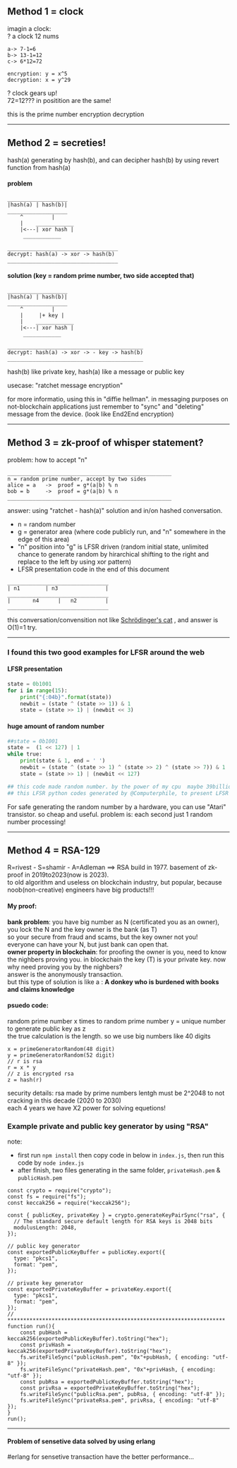 ## Method 1 = clock

imagin a clock:\
? a clock 12 nums
```
a-> 7-1=6
b-> 13-1=12
c-> 6*12=72

encryption: y = x^5
decryption: x = y^29
```
? clock gears up!\
72=12??? in positition are the same!

this is the prime number encryption decryption

---

## Method 2 = secreties!
hash(a) generating by hash(b), and can decipher hash(b) by using revert function from hash(a)

#### problem
```
___________________
|hash(a) | hash(b)|
___________________
    ^         |
    |    ____________
    |<---| xor hash |
	 ____________

___________________________________
decrypt: hash(a) -> xor -> hash(b)
___________________________________
```

#### solution (key = random prime number, two side accepted that)
```
___________________
|hash(a) | hash(b)|
___________________
    ^         |
    |     |+ key |
    |    ____________
    |<---| xor hash |
	 ____________

___________________________________________
decrypt: hash(a) -> xor -> - key -> hash(b)
___________________________________________
```
hash(b) like private key, hash(a) like a message or public key

usecase: "ratchet message encryption"

for more informatio, using this in "diffie hellman". in messaging purposes on not-blockchain applications just remember to "sync" and "deleting" message from the device. (look like End2End encryption)

---

## Method 3 = zk-proof of whisper statement?
problem: how to accept "n"
```
____________________________________________________
n = random prime number, accept by two sides
alice = a	->	proof = g*(a|b) % n
bob = b		->	proof = g*(a|b) % n
____________________________________________________
```
answer: using "ratchet - hash(a)" solution and in/on hashed conversation.
- n = random number
- g = generator area (where code publicly run, and "n" somewhere in the edge of this area)
- "n" position into "g" is LFSR driven (random initial state, unlimited chance to generate random by hirarchical shifting to the right and replace to the left by using xor pattern)
- LFSR presentation code in the end of this document
```
________________________________
| n1        | n3               |
________________________________
|       n4      |   n2         |
________________________________
```
this conversation/convensition not like [Schrödinger's cat](https://en.wikipedia.org/wiki/Schr%C3%B6dinger%27s_cat) , and answer is O(1)=1 try.

---

### I found this two good examples for LFSR around the web

#### LFSR presentation
```py
state = 0b1001
for i in range(15):
	print("{:04b}".format(state))
	newbit = (state ^ (state >> 1)) & 1
	state = (state >> 1) | (newbit << 3)
```

#### huge amount of random number
```py
##state = 0b1001
state =  (1 << 127) | 1
while true:
	print(state & 1, end = ' ')
	newbit = (state ^ (state >> 1) ^ (state >> 2) ^ (state >> 7)) & 1
	state = (state >> 1) | (newbit << 127)

## this code made random number. by the power of my cpu  maybe 39billion years for finish randoms !!!
## this LFSR python codes generated by @Computerphile, to present LFSR
```
For safe generating the random number by a hardware, you can use "Atari" transistor. so cheap and useful. problem is: each second just 1 random number processing!

---

## Method 4 = RSA-129
R=rivest - S=shamir - A=Adleman ==> RSA build in 1977. basement of zk-proof in 2019to2023(now is 2023).\
to old algorithm and useless on blockchain industry, but popular, because noob(non-creative) engineers have big products!!!

#### My proof:
**bank problem**: you have big number as N (certificated you as an owner), you lock the N and the key owner is the bank (as T)\
so your secure from fraud and scams, but the key owner not you!\
everyone can have your N, but just bank can open that.\
**owner property in blockchain**: for proofing the owner is you, need to know the nighbers proving you. in blockchain the key (T) is your private key. now why need proving you by the nighbers?\
answer is the anonymously transaction.\
but this type of solution is like a : **A donkey who is burdened with books and claims knowledge**

#### psuedo code:
random prime number x times to random prime number y = unique number to generate public key as z\
the true calculation is the length. so we use big numbers like 40 digits
```
x = primeGeneratorRandom(48 digit)
y = primeGeneratorRandom(52 digit)
// r is rsa
r = x * y
// z is encrypted rsa
z = hash(r)
```
security details: rsa made by prime numbers lentgh must be 2^2048 to not cracking in this decade (2020 to 2030)\
each 4 years we have X2 power for solving equetions!

### Example private and public key generator by using "RSA"
note: 
- first run `npm install` then copy code in below in `index.js`, then run this code by `node index.js`
- after finish, two files generating in the same folder, `privateHash.pem` & `publicHash.pem`
```node
const crypto = require("crypto");
const fs = require("fs");
const keccak256 = require("keccak256"); 

const { publicKey, privateKey } = crypto.generateKeyPairSync("rsa", {
  // The standard secure default length for RSA keys is 2048 bits
  modulusLength: 2048,
});

// public key generator
const exportedPublicKeyBuffer = publicKey.export({
  type: "pkcs1",
  format: "pem",
});

// private key generator
const exportedPrivateKeyBuffer = privateKey.export({
  type: "pkcs1",
  format: "pem",
});
// *********************************************************************
function run(){
	const pubHash = keccak256(exportedPublicKeyBuffer).toString("hex");
	const privHash = keccak256(exportedPrivateKeyBuffer).toString("hex");
	fs.writeFileSync("publicHash.pem", "0x"+pubHash, { encoding: "utf-8" });
	fs.writeFileSync("privateHash.pem", "0x"+privHash, { encoding: "utf-8" });
	const pubRsa = exportedPublicKeyBuffer.toString("hex");
	const privRsa = exportedPrivateKeyBuffer.toString("hex");
	fs.writeFileSync("publicRsa.pem", pubRsa, { encoding: "utf-8" });
	fs.writeFileSync("privateRsa.pem", privRsa, { encoding: "utf-8" });
}
run();
```

---

#### Problem of sensetive data solved by using erlang
#erlang for sensetive transaction have the better performance...
